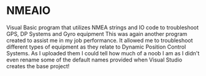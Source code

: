 # NMEAIO
Visual Basic program that utilizes NMEA strings and IO code to troubleshoot GPS, DP Systems and Gyro equipment
This was again another program created to assist me in my job performance.  It allowed me to troubleshoot different types of equipment as they relate to Dynamic Position Control Systems.  As I uploaded them I could tell how much of a noob I am as I didn't even rename some of the default names provided when Visual Studio creates the base project!
